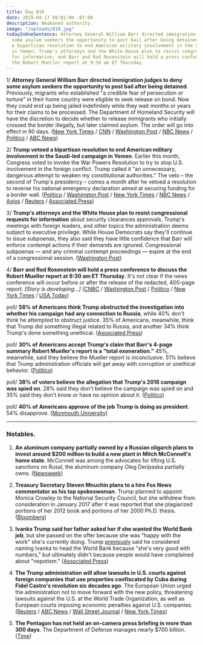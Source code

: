 ```yaml
---
title: Day 818
date: 2019-04-17 09:01:00 -07:00
description: Weakened authority.
image: "/uploads/818.jpg"
todayInOneSentence: Attorney General William Barr directed immigration judges to deny
  some asylum seekers the opportunity to post bail after being detained; Trump vetoed
  a bipartisan resolution to end American military involvement in the Saudi-led campaign
  in Yemen; Trump's attorneys and the White House plan to resist congressional requests
  for information; and Barr and Rod Rosenstein will hold a press conference to discuss
  the Robert Mueller report at 9:30 am ET Thursday.
---
```


1/ **Attorney General William Barr directed immigration judges to deny some asylum seekers the opportunity to post bail after being detained**. Previously, migrants who established "a credible fear of persecution or torture" in their home country were eligible to seek release on bond. Now they could end up being jailed indefinitely while they wait months or years for their claims to be processed. The Department of Homeland Security will have the discretion to decide whether to release immigrants who initially crossed the border illegally, but later claimed asylum. The order will go into effect in 90 days. ([New York Times](https://www.nytimes.com/2019/04/16/us/politics/barr-asylum-bail.html) / [CNN](https://www.cnn.com/2019/04/16/politics/barr-immigration-ruling-reversal/index.html) / [Washington Post](https://www.washingtonpost.com/nation/2019/04/17/reversal-barr-withhold-bail-asylum-seekers-latest-border-crackdown/) / [NBC News](https://www.nbcnews.com/politics/immigration/ruling-attorney-general-barr-means-thousands-more-migrants-may-wait-n995246) / [Politico](https://www.politico.com/story/2019/04/16/doj-bonds-asylum-seekers-1362789) / [ABC News](https://abcnews.go.com/Politics/attorney-general-barr-asylum-seekers-held-bail/story?id=62452869))

2/ **Trump vetoed a bipartisan resolution to end American military involvement in the Saudi-led campaign in Yemen**. Earlier this month, Congress voted to invoke the War Powers Resolution to try to stop U.S. involvement in the foreign conflict. Trump called it "an unnecessary, dangerous attempt to weaken my constitutional authorities." The veto – the second of Trump's presidency – comes a month after he vetoed a resolution to reverse his national emergency declaration aimed at securing funding for a border wall. ([Politico](https://www.politico.com/story/2019/04/16/trump-vetoes-resolution-yemen-civil-war-1278627) / [Washington Post](https://www.washingtonpost.com/politics/trump-vetoes-resolution-to-end-us-participation-in-yemens-civil-war/2019/04/16/0fabc312-60a1-11e9-bfad-36a7eb36cb60_story.html) / [New York Times](https://www.nytimes.com/2019/04/16/us/politics/trump-veto-yemen.html) / [NBC News](https://www.nbcnews.com/news/world/trump-vetoes-measure-end-u-s-involvement-yemen-war-n995281) / [Axios](https://www.axios.com/trump-vetoes-resolution-asking-end-us-involvement-yemen-56dce5b1-eac5-4198-b7b1-b3b1a1edb7cb.html) / [Reuters](https://www.reuters.com/article/us-usa-saudi-yemen-idUSKCN1RS2GH) / [Associated Press](https://apnews.com/1b17cee217b344d8a3a03642139fb606))

3/ **Trump's attorneys and the White House plan to resist congressional requests for information** about security clearances approvals, Trump's meetings with foreign leaders, and other topics the administration deems subject to executive privilege. While House Democrats say they'll continue to issue subpoenas, they also said they have little confidence that Barr will enforce contempt actions if their demands are ignored. Congressional subpoenas — and any criminal contempt proceedings — expire at the end of a congressional session. ([Washington Post](https://www.washingtonpost.com/politics/trump-moves-to-resist-house-inquiries-setting-up-fight-over-congressional-subpoena-powers/2019/04/16/49f4c75c-6057-11e9-9412-daf3d2e67c6d_story.html))

4/ **Barr and Rod Rosenstein will hold a press conference to discuss the Robert Mueller report at 9:30 am ET Thursday**. It's not clear if the news conference will occur before or after the release of the redacted, 400-page report. *\[Story is developing...\]* ([CNBC](https://www.cnbc.com/2019/04/17/attorney-general-william-barr-will-hold-a-press-conference-to-discuss-mueller-report-at-930-am-et-thursday.html) / [Washington Post](https://www.washingtonpost.com/world/national-security/attorney-general-plans-news-conference-to-discuss-mueller-report/2019/04/17/f5ca1cc6-6138-11e9-9ff2-abc984dc9eec_story.html) / [Politico](https://www.politico.com/story/2019/04/17/mueller-report-reaction-trump-1279886) / [New York Times](https://www.nytimes.com/2019/04/17/us/politics/william-barr-press-conference.html) / [USA Today](https://www.usatoday.com/story/news/politics/2019/04/17/mueller-report-ag-barr-hold-news-conference-thursday/3500646002/))

poll/ **58% of Americans think Trump obstructed the investigation into whether his campaign had any connection to Russia**, while 40% don't think he attempted to obstruct justice. 35% of Americans, meanwhile, think that Trump did something illegal related to Russia, and another 34% think Trump's done something unethical. ([Associated Press](https://apnews.com/a56660acd9b740658a83fba373cbfae1))

poll/ **30% of Americans accept Trump's claim that Barr's 4-page summary Robert Mueller's report is a "total exoneration."** 45%, meanwhile, said they believe the Mueller report is inconclusive. 51% believe that Trump administration officials will get away with corruption or unethical behavior. ([Politico](https://www.politico.com/story/2019/04/17/poll-trump-mueller-1278230))

poll/ **38% of voters believe the allegation that Trump's 2016 campaign was spied on**. 28% said they don't believe the campaign was spied on and 35% said they don't know or have no opinion about it. ([Politico](https://www.politico.com/story/2019/04/17/trump-campaign-spy-poll-1278233))

poll/ **40% of Americans approve of the job Trump is doing as president**. 54% disapprove. ([Monmouth University](https://www.monmouth.edu/polling-institute/reports/monmouthpoll_us_041719/))

---

### Notables.

1. **An aluminum company partially owned by a Russian oligarch plans to invest around $200 million to build a new plant in Mitch McConnell's home state**. McConnell was among the advocates for lifting U.S. sanctions on Rusal, the aluminum company Oleg Deripaska partially owns. ([Newsweek](https://www.newsweek.com/company-russian-oligarch-millions-aluminum-plant-mitch-mcconnell-1397061))

2. **Treasury Secretary Steven Mnuchin plans to a hire Fox News commentator as his top spokeswoman**. Trump planned to appoint Monica Crowley to the National Security Council, but she withdrew from consideration in January 2017 after it was reported that she plagiarized portions of her 2012 book and portions of her 2000 Ph.D. thesis. ([Bloomberg](https://www.bloomberg.com/news/articles/2019-04-17/mnuchin-is-said-to-plan-to-hire-fox-commentator-as-spokeswoman))

3. **Ivanka Trump said her father asked her if she wanted the World Bank job**, but she passed on the offer because she was "happy with the work" she's currently doing. Trump [previously](https://whatthefuckjusthappenedtoday.com/2019/04/12/day-813/) said he considered naming Ivanka to head the World Bank because "she's very good with numbers," but ultimately didn't because people would have complained about "nepotism." ([Associated Press](https://apnews.com/f2e7202bec644e80a634c0e8d047c7a4))

4. **The Trump administration will allow lawsuits in U.S. courts against foreign companies that use properties confiscated by Cuba during Fidel Castro's revolution six decades ago**. The European Union urged the administration not to move forward with the new policy, threatening lawsuits against the U.S. at the World Trade Organization, as well as European courts imposing economic penalties against U.S. companies. ([Reuters](https://www.reuters.com/article/us-usa-cuba/in-major-shift-trump-to-allow-lawsuits-against-foreign-firms-in-cuba-idUSKCN1RS1VY) / [ABC News](https://abcnews.go.com/Politics/upping-pressure-cuba-trump-admin-lawsuits-companies-confiscated/story?id=62455434) / [Wall Street Journal](https://www.wsj.com/articles/new-u-s-policy-on-cuba-sanctions-threatens-eu-ties-11555421835) / [New York Times](https://www.nytimes.com/2019/04/16/us/politics/trump-cuba-lawsuits.html))

5. **The Pentagon has not held an on-camera press briefing in more than 300 days**. The Department of Defense manages nearly $700 billion. ([Time](http://time.com/5571643/pentagon-press-briefings/))